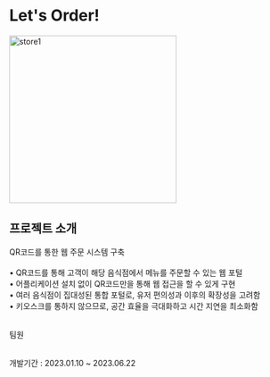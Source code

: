 # Let's Order!
<img width="300" alt="store1" src="https://github.com/KU-Platypus/SmartKiosk/assets/72004261/1d1c9cd6-fc1a-4635-92c1-98abec7c56a9">

<h2> 프로젝트 소개 </h2>
QR코드를 통한 웹 주문 시스템 구축
<br>
<br>• QR코드를 통해 고객이 해당 음식점에서 메뉴를 주문할 수 있는 웹 포털
<br>• 어플리케이션 설치 없이 QR코드만을 통해 웹 접근을 할 수 있게 구현
<br>• 여러 음식점이 집대성된 통합 포털로, 유저 편의성과 이후의 확장성을 고려함
<br>• 키오스크를 통하지 않으므로, 공간 효율을 극대화하고 시간 지연을 최소화함

<br>팀원


<br>개발기간 : 2023.01.10 ~ 2023.06.22
<br>
